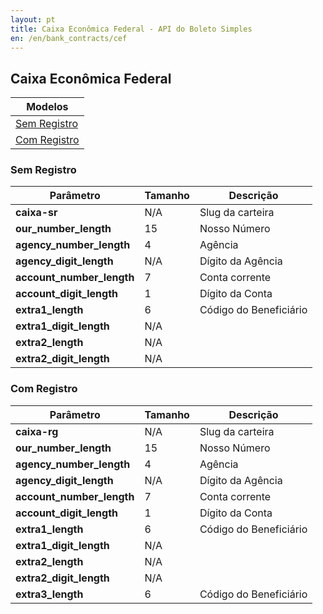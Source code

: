 ```yaml
---
layout: pt
title: Caixa Econômica Federal - API do Boleto Simples
en: /en/bank_contracts/cef
---
```


## Caixa Econômica Federal

| Modelos                 
| ------------------------
| [Sem Registro](#sem-registro)
| [Com Registro](#com-registro)

### Sem Registro

| Parâmetro                 | Tamanho | Descrição
| ------------------------- | ------- | -------------------
| **caixa-sr**              | N/A     | Slug da carteira
| **our_number_length**     | 15      | Nosso Número
| **agency_number_length**  | 4       | Agência
| **agency_digit_length**   | N/A     | Dígito da Agência
| **account_number_length** | 7       | Conta corrente
| **account_digit_length**  | 1       | Dígito da Conta
| **extra1_length**         | 6       | Código do Beneficiário
| **extra1_digit_length**   | N/A     |
| **extra2_length**         | N/A     |
| **extra2_digit_length**   | N/A     |

### Com Registro

| Parâmetro                 | Tamanho | Descrição
| ------------------------- | ------- | -------------------
| **caixa-rg**              | N/A     | Slug da carteira
| **our_number_length**     | 15      | Nosso Número
| **agency_number_length**  | 4       | Agência
| **agency_digit_length**   | N/A     | Dígito da Agência
| **account_number_length** | 7       | Conta corrente
| **account_digit_length**  | 1       | Dígito da Conta
| **extra1_length**         | 6       | Código do Beneficiário
| **extra1_digit_length**   | N/A     |
| **extra2_length**         | N/A     |
| **extra2_digit_length**   | N/A     |
| **extra3_length**         | 6       | Código do Beneficiário
